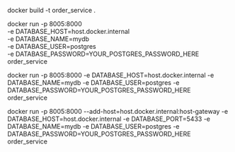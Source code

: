 docker build -t order_service .

docker run -p 8005:8000 \
  -e DATABASE_HOST=host.docker.internal \
  -e DATABASE_NAME=mydb \
  -e DATABASE_USER=postgres \
  -e DATABASE_PASSWORD=YOUR_POSTGRES_PASSWORD_HERE \
  order_service

docker run -p 8005:8000 -e DATABASE_HOST=host.docker.internal -e DATABASE_NAME=mydb -e DATABASE_USER=postgres -e DATABASE_PASSWORD=YOUR_POSTGRES_PASSWORD_HERE order_service

docker run -p 8005:8000 --add-host=host.docker.internal:host-gateway -e DATABASE_HOST=host.docker.internal -e DATABASE_PORT=5433 -e DATABASE_NAME=mydb -e DATABASE_USER=postgres -e DATABASE_PASSWORD=YOUR_POSTGRES_PASSWORD_HERE order_service